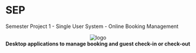 # SEP

Semester Project 1 - Single User System - Online Booking Management

<div style="justify-content:center">
<div style="display: flex; justify-content: center;">
<img src="https://i.imgur.com/ip20JIz.png" alt="logo" >
</div>
<strong>Desktop applications to manage booking and guest check-in or check-out</strong>
</div>
